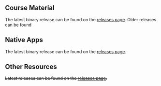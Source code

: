<!-- ## Front Page Content

This website is powered by [GitLab Pages](https://about.gitlab.com/features/pages/)
/ [Hugo](https://gohugo.io) and can be built in under 1 minute.
Literally. It uses the `beautifulhugo` theme which supports content on your front page.
Edit `/content/_index.md` to change what appears here. Delete `/content/_index.md`
if you don't want any content here.

Head over to the [GitLab project](https://gitlab.com/pages/hugo) to get started. -->

## Course Material

The latest binary release can be found on the [releases page](https://gitlab.com/saegl5/check-student-loans-resources/-/releases). Older releases can be found

## Native Apps

The latest binary release can be found on the [releases page](https://gitlab.com/saegl5/check-student-loans-for-ios/-/releases).

## Other Resources

~~Latest releases can be found on the [releases page](https://gitlab.com/saegl5/check-student-loans-for-ios/-/releases).~~
